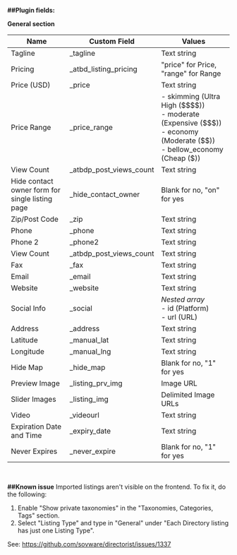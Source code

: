 **##Plugin fields:**

**General section**
<table>
<thead>
<tr>
<th>Name</th>
<th>Custom Field</th>
<th>Values</th>
</tr>
</thead>
<tbody>
<tr>
<td>Tagline</td>
<td>_tagline</td>
<td>Text string</td>
</tr>
<tr>
<td>Pricing</td>
<td>_atbd_listing_pricing</td>
<td>"price" for Price, "range" for Range</td>
</tr>
<tr>
<td>Price (USD)</td>
<td>_price</td>
<td>Text string</td>
</tr>
<tr>
<td>Price Range</td>
<td>_price_range</td>
<td>
      - skimming (Ultra High ($$$$))<br>
      - moderate (Expensive ($$$))<br>
      - economy (Moderate ($$))<br>
      - bellow_economy (Cheap ($))</td>
</tr>
<tr>
<td>View Count</td>
<td>_atbdp_post_views_count</td>
<td>Text string</td>
</tr>
<tr>
<td>Hide contact owner form for single listing page</td>
<td>_hide_contact_owner</td>
<td>Blank for no, "on" for yes</td>
</tr>
<tr>
<td>Zip/Post Code</td>
<td>_zip</td>
<td>Text string</td>
</tr>
<tr>
<td>Phone</td>
<td>_phone</td>
<td>Text string</td>
</tr>
<tr>
<td>Phone 2</td>
<td>_phone2</td>
<td>Text string</td>
</tr>
<tr>
<td>View Count</td>
<td>_atbdp_post_views_count</td>
<td>Text string</td>
</tr>
<tr>
<td>Fax</td>
<td>_fax</td>
<td>Text string</td>
</tr>
<tr>
<td>Email</td>
<td>_email</td>
<td>Text string</td>
</tr>
<tr>
<td>Website</td>
<td>_website</td>
<td>Text string</td>
</tr>
<tr>
<td>Social Info</td>
<td>_social</td>
<td><i>Nested array</i><br>
- id (Platform)<br>
- url (URL)
</td>
</tr>
<tr>
<td>Address</td>
<td>_address</td>
<td>Text string</td>
</tr>
<tr>
<td>Latitude</td>
<td>_manual_lat</td>
<td>Text string</td>
</tr>
<tr>
<td>Longitude</td>
<td>_manual_lng</td>
<td>Text string</td>
</tr>
<tr>
<td>Hide Map</td>
<td>_hide_map</td>
<td>Blank for no, "1" for yes
</td>
</tr>
<tr>
<td>Preview Image</td>
<td>_listing_prv_img</td>
<td>Image URL</td>
</tr>
<tr>
<td>Slider Images</td>
<td>_listing_img</td>
<td>Delimited Image URLs</td>
</tr>
<tr>
<td>Video</td>
<td>_videourl</td>
<td>Text string</td>
</tr>
<tr>
<td>Expiration Date and Time</td>
<td>_expiry_date</td>
<td>Text string</td>
</tr>
<tr>
<td>Never Expires</td>
<td>_never_expire</td>
<td>Blank for no, "1" for yes</td>
</tr>
</tbody>
</table>

<br>

**##Known issue**
Imported listings aren't visible on the frontend. To fix it, do the following:
1. Enable "Show private taxonomies" in the "Taxonomies, Categories, Tags" section.
2. Select "Listing Type" and type in "General" under "Each Directory listing has just one Listing Type".
   
See: https://github.com/sovware/directorist/issues/1337
